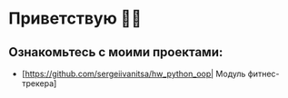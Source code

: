 # Приветствую  👋🏻

## Ознакомьтесь с моими проектами:
* [https://github.com/sergeiivanitsa/hw_python_oop| Модуль фитнес-трекера]
